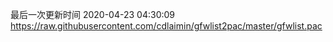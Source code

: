 最后一次更新时间 2020-04-23 04:30:09
https://raw.githubusercontent.com/cdlaimin/gfwlist2pac/master/gfwlist.pac

